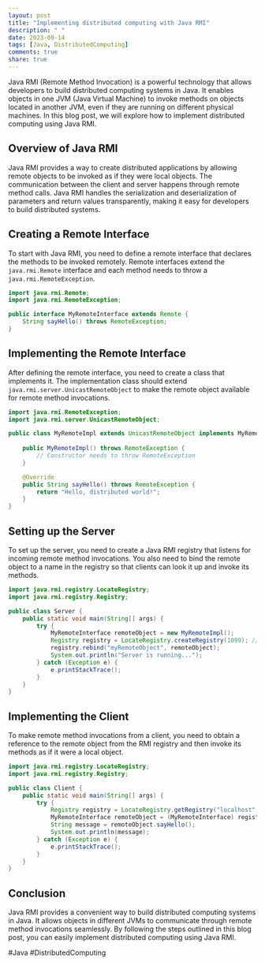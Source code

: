 ```yaml
---
layout: post
title: "Implementing distributed computing with Java RMI"
description: " "
date: 2023-09-14
tags: [Java, DistributedComputing]
comments: true
share: true
---
```


Java RMI (Remote Method Invocation) is a powerful technology that allows developers to build distributed computing systems in Java. It enables objects in one JVM (Java Virtual Machine) to invoke methods on objects located in another JVM, even if they are running on different physical machines. In this blog post, we will explore how to implement distributed computing using Java RMI.

## Overview of Java RMI

Java RMI provides a way to create distributed applications by allowing remote objects to be invoked as if they were local objects. The communication between the client and server happens through remote method calls. Java RMI handles the serialization and deserialization of parameters and return values transparently, making it easy for developers to build distributed systems.

## Creating a Remote Interface

To start with Java RMI, you need to define a remote interface that declares the methods to be invoked remotely. Remote interfaces extend the `java.rmi.Remote` interface and each method needs to throw a `java.rmi.RemoteException`.

```java
import java.rmi.Remote;
import java.rmi.RemoteException;

public interface MyRemoteInterface extends Remote {
    String sayHello() throws RemoteException;
}
```

## Implementing the Remote Interface

After defining the remote interface, you need to create a class that implements it. The implementation class should extend `java.rmi.server.UnicastRemoteObject` to make the remote object available for remote method invocations.

```java
import java.rmi.RemoteException;
import java.rmi.server.UnicastRemoteObject;

public class MyRemoteImpl extends UnicastRemoteObject implements MyRemoteInterface {
    
    public MyRemoteImpl() throws RemoteException {
        // Constructor needs to throw RemoteException
    }

    @Override
    public String sayHello() throws RemoteException {
        return "Hello, distributed world!";
    }
}
```

## Setting up the Server

To set up the server, you need to create a Java RMI registry that listens for incoming remote method invocations. You also need to bind the remote object to a name in the registry so that clients can look it up and invoke its methods.

```java
import java.rmi.registry.LocateRegistry;
import java.rmi.registry.Registry;

public class Server {
    public static void main(String[] args) {
        try {
            MyRemoteInterface remoteObject = new MyRemoteImpl();
            Registry registry = LocateRegistry.createRegistry(1099); // Default port is 1099
            registry.rebind("myRemoteObject", remoteObject);
            System.out.println("Server is running...");
        } catch (Exception e) {
            e.printStackTrace();
        }
    }
}
```

## Implementing the Client

To make remote method invocations from a client, you need to obtain a reference to the remote object from the RMI registry and then invoke its methods as if it were a local object.

```java
import java.rmi.registry.LocateRegistry;
import java.rmi.registry.Registry;

public class Client {
    public static void main(String[] args) {
        try {
            Registry registry = LocateRegistry.getRegistry("localhost", 1099); // Connect to the registry
            MyRemoteInterface remoteObject = (MyRemoteInterface) registry.lookup("myRemoteObject");
            String message = remoteObject.sayHello();
            System.out.println(message);
        } catch (Exception e) {
            e.printStackTrace();
        }
    }
}
```

## Conclusion

Java RMI provides a convenient way to build distributed computing systems in Java. It allows objects in different JVMs to communicate through remote method invocations seamlessly. By following the steps outlined in this blog post, you can easily implement distributed computing using Java RMI.

\#Java #DistributedComputing